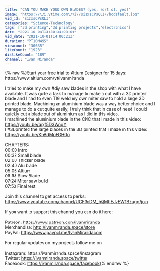 ```yaml
---
title: "CAN YOU MAKE YOUR OWN BLADES? (yes, sort of, yes)"
image: "https:\/\/i.ytimg.com\/vi\/sizxsCPsQLI\/hqdefault.jpg"
vid_id: "sizxsCPsQLI"
categories: "Science-Technology"
tags: ["3d printing","3d printing projects","electronics"]
date: "2021-10-04T13:30:34+03:00"
vid_date: "2021-10-01T14:00:21Z"
duration: "PT10M49S"
viewcount: "30635"
likeCount: "1923"
dislikeCount: "189"
channel: "Ivan Miranda"
---
```

{% raw %}Start your free trial to Altium Designer for 15 days: <a rel="nofollow" target="blank" href="https://www.altium.com/yt/ivanmiranda">https://www.altium.com/yt/ivanmiranda</a><br /><br />I tried to make my own #diy saw blades in the shop with what I have available. It was quite a task to manage to make a cut with a 3D printed blade and I had to even TIG weld my own miter saw to hold a large 3D printed blade. Machining an aluminium blade was a way better choice and I manage to do a cut quite easily, I truly think that in case of need I could quickly cut a blade out of aluminium as I did in this video. <br />I machined the aluminium blade in the CNC that I made in this video: <br /><a rel="nofollow" target="blank" href="https://youtu.be/qpjf5D3WngY">https://youtu.be/qpjf5D3WngY</a><br />I #3Dprinted the large blades in the 3D printed that I made in this video:<br /><a rel="nofollow" target="blank" href="https://youtu.be/KhBdMpEGH0o">https://youtu.be/KhBdMpEGH0o</a><br /><br />CHAPTERS: <br />00:00 Intro<br />00:32​ Small blade<br />02:00 Thicker blade<br />02:40 Alu blade<br />05:06 Altium<br />05:58 Slow Blade<br />07:24 Miter saw build<br />07:53 Final test<br /><br />Join this channel to get access to perks:<br /><a rel="nofollow" target="blank" href="https://www.youtube.com/channel/UCF3cDM_hQMtIEJvEW1BZugg/join">https://www.youtube.com/channel/UCF3cDM_hQMtIEJvEW1BZugg/join</a><br /><br />If you want to support this channel you can do it here:<br /><br />Patreon: <a rel="nofollow" target="blank" href="https://www.patreon.com/ivanmiranda">https://www.patreon.com/ivanmiranda</a><br />Merchandise: <a rel="nofollow" target="blank" href="http://ivanmiranda.space/store">http://ivanmiranda.space/store</a><br />PayPal: <a rel="nofollow" target="blank" href="https://www.paypal.me/IvanMirandacom">https://www.paypal.me/IvanMirandacom</a><br /><br />For regular updates on my projects follow me on:<br /><br />Instagram: <a rel="nofollow" target="blank" href="https://ivanmiranda.space/instagram">https://ivanmiranda.space/instagram</a><br />Twitter: <a rel="nofollow" target="blank" href="https://ivanmiranda.space/twitter">https://ivanmiranda.space/twitter</a><br />Facebook: <a rel="nofollow" target="blank" href="https://ivanmiranda.space/facebook">https://ivanmiranda.space/facebook</a>{% endraw %}
